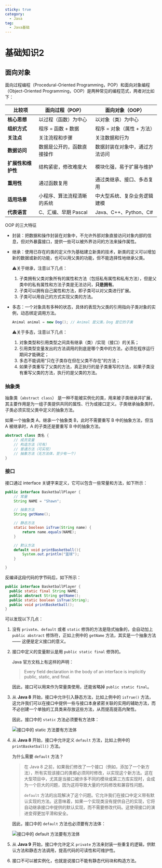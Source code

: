 ```yaml
---
sticky: true
category:
  - Java
tag:
  - Java基础
---
```


# 基础知识2

## 面向对象

面向过程编程（Procedural-Oriented Programming，POP）和面向对象编程（Object-Oriented Programming，OOP）是两种常见的编程范式，两者对比如下：

| 比较项         | 面向过程（POP）      | 面向对象（OOP）          |
| ----------- | -------------- | ------------------ |
| **核心思想**    | 以过程（函数）为中心     | 以对象（类）为中心          |
| **组织方式**    | 程序 = 函数 + 数据   | 程序 = 对象（属性 + 方法）   |
| **关注点**     | 关注流程和步骤        | 关注数据和行为            |
| **数据访问**    | 数据是公开的，函数直接操作  | 数据封装在对象中，通过方法访问    |
| **扩展性和维护性** | 结构紧密，修改难度大     | 模块化强，易于扩展与维护       |
| **重用性**     | 通过函数复用         | 通过类继承、接口、多态复用      |
| **适用场景**    | 小程序、算法流程清晰的系统  | 中大型系统、复杂业务逻辑建模     |
| **代表语言**    | C、汇编、早期 Pascal | Java、C++、Python、C# |

OOP 的三大特征

- 封装：把数据和操作封装在对象中，不允许外部对象直接访问对象内部的信息，但对外暴露接口，提供一些可以被外界访问的方法来操作属性。

- 继承：使用已存在的类的定义作为基础建立新类的技术，新类的定义可以增加新的数据或新的功能，也可以用父类的功能，但不能选择性地继承父类。

  ⚠️关于继承，注意以下几点：

  1. 子类拥有父类对象所有的属性和方法（包括私有属性和私有方法），但是父类中的私有属性和方法子类是无法访问，**只是拥有**。
  2. 子类可以拥有自己属性和方法，即子类可以对父类进行扩展。
  3. 子类可以用自己的方式实现父类的方法。

- 多态：一个对象具有多种的状态，具体的表现为父类的引用指向子类对象的实例，动态绑定调用方法。

  ```java
  Animal animal = new Dog(); // Animal 是父类，Dog 是它的子类
  ```

  ⚠️关于多态，注意以下几点：

  1. 对象类型和引用类型之间具有继承（类）/实现（接口）的关系；
  2. 引用类型变量发出的方法调用的到底是哪个类中的方法，必须在程序运行期间才能确定；
  3. 多态不能调用“只在子类存在但在父类不存在”的方法；
  4. 如果子类重写了父类的方法，真正执行的是子类重写的方法，如果子类没有重写父类的方法，执行的是父类的方法。

### 抽象类

抽象类（`abstract class`） 是一种不能被实例化的类，用来被子类继承并扩展，其主要作用是为一组子类提供共同的属性、行为或接口定义。子类继承抽象类时，子类必须实现父类中定义的抽象方法。

如果一个抽象类 A，继承一个抽象类 B，此时不需要重写 B 中的抽象方法，但当 A 被继承时，A 的子类还是要重写 B 中的抽象方法。

```java
abstract class 类名 {
    // 成员变量
    // 构造方法（可有）
    // 普通方法（可实现）
    // 抽象方法（无方法体，至少有一个）
}
```

### 接口

接口通过 interface 关键字来定义，它可以包含一些常量和方法，如下所示：

```java
public interface BasketballPlayer {
    // 常量
    String NAME = "Shawn";

    // 抽象方法
    String getName();

    // 静态方法
    static boolean isTrue(String name) {
        return name.equals(NAME);
    }

    // 默认方法
    default void printBasketball(){
        System.out.println("篮球");
    }

}
```

反编译这段代码的字节码后，如下所示：

```java
public interface BasketballPlayer {
  public static final String NAME;
  public abstract String getName();
  public static boolean isTrue(String);
  public void printBasketball();
}
```

可以发现以下几点：

1. 没有 `private`、`default` 或者 `static` 修饰的方法是隐式抽象的，会自动加上 `public abstract` 修饰符，正如上例中的 `getName` 方法，其实是一个抽象方法 —— 这便是定义接口的意义。

2. 接口中定义的变量默认是用 `public static final` 修饰的。

   Java 官方文档上有这样的声明：

   > Every field declaration in the body of an interface is implicitly public, static, and final.

   因此，接口可以用来作为常量类使用，还能省略掉 `public static final`。

3. 从 **Java 8** 开始，接口中允许引入静态方法，比如上例中的 `isTrue()` 方法，这允许我们可以在接口中提供一些与接口本身紧密关联的实用的辅助方法，而不必创建一个单独的工具类来存放这些方法，从而提高提高内聚性。

   因此，接口中的 `static` 方法必须要有方法体：

   ![接口中的 `static` 方法要有方法体](https://chengliuxiang.oss-cn-hangzhou.aliyuncs.com/picgo/image-20250706153005671.png)

4. 从 **Java 8** 开始，接口中允许定义 `default` 方法，比如上例中的 `printBasketball()` 方法。

   为什么需要 `default` 方法？

   > 在 Java 8 之前，如果我们修改了一个接口（例如，添加了一个新方法），所有实现该接口的类都必须同时修改，以实现这个新方法。这在大型项目中，尤其是当接口被许多不同的模块或第三方库实现时，会成为一个巨大的问题，因为这将导致大量的代码修改和兼容性问题。
   >
   > `default` 方法的出现解决了这个问题。它允许我们在接口中定义带有默认实现的方法。这意味着，如果一个实现类没有提供自己的实现，它将自动继承接口中提供的默认实现，而不需要修改代码。这使得接口的演进变得更加平滑和安全。

   因此，接口中的 `default` 方法也必须要有方法体：

   ![接口中的 `default` 方法要有方法体](https://chengliuxiang.oss-cn-hangzhou.aliyuncs.com/picgo/image-20250706153111078.png)

5. 从 **Java 9** 开始，接口中允许定义 `private` 方法来封装一些重复的逻辑，供默认方法和静态方法调用，提高代码的可读性和可维护性。

6. 接口不可以被实例化，也就是说接口不能有静态代码块和构造方法。

